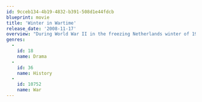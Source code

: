```yaml
---
id: 9cceb134-4b19-4832-b391-508d1e44fdcb
blueprint: movie
title: 'Winter in Wartime'
release_date: '2008-11-17'
overview: "During World War II in the freezing Netherlands winter of 1944/1945 the western Netherlands are in the grip of a famine.  Many people move east to provide for their families. Fourteen year old Michiel can't wait to join the Dutch resistance, to the dismay of his father, who, as mayor, works to prevent escalations in the village."
genres:
  -
    id: 18
    name: Drama
  -
    id: 36
    name: History
  -
    id: 10752
    name: War
---
```

